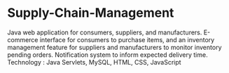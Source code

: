 # Supply-Chain-Management
Java web application for  consumers, suppliers, and manufacturers. E-commerce interface for consumers to purchase items, and an inventory management feature for suppliers and manufacturers to monitor inventory  pending orders. Notification system to inform expected delivery time. Technology : Java Servlets, MySQL, HTML, CSS, JavaScript
